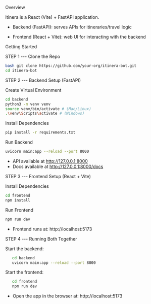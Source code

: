 Overview

Itinera is a React (Vite) + FastAPI application.

- Backend (FastAPI): serves APIs for itineraries/travel logic

- Frontend (React + Vite): web UI for interacting with the backend

Getting Started

STEP 1 --- Clone the Repo

```bash
bash git clone https://github.com/your-org/itinera-bot.git
cd itinera-bot
```

STEP 2 --- Backend Setup (FastAPI)

Create Virtual Environment

```bash
cd backend
python3 -m venv venv
source venv/bin/activate # (Mac/Linux)
.\venv\Scripts\activate # (Windows)
```

Install Dependencies

```bash
pip install -r requirements.txt
```

Run Backend

```bash
uvicorn main:app --reload --port 8000
```

- API available at http://127.0.0.1:8000
- Docs available at http://127.0.0.1:8000/docs

STEP 3 --- Frontend Setup (React + Vite)

Install Dependencies

```bash
cd frontend
npm install
```

Run Frontend

```bash
npm run dev
```

- Frontend runs at: http://localhost:5173

STEP 4 --- Running Both Together

Start the backend:

```bash
   cd backend
   uvicorn main:app --reload --port 8000
```

Start the frontend:

```bash
   cd frontend
   npm run dev
```

- Open the app in the browser at: http://localhost:5173
